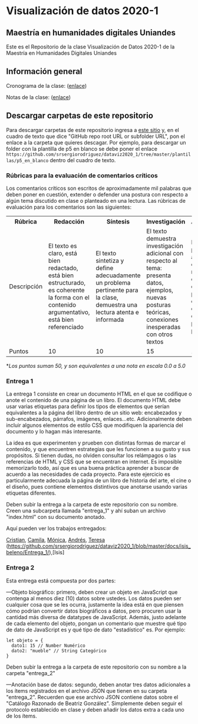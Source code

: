 # Visualización de datos 2020-1
## Maestría en humanidades digitales Uniandes

Este es el Repositorio de la clase Visualización de Datos 2020-1 de la Maestría en Humanidades Digitales Uniandes

## Información general

Cronograma de la clase: ([enlace](https://docs.google.com/spreadsheets/d/1DwswmpAYTe26Tsgoxev0eM73QhUNXzxUuQHZH8BhRUI/edit?usp=sharing))

Notas de la clase: ([enlace](https://docs.google.com/spreadsheets/d/1K_rnWf3lV4N5knn7pLpzE9ClJoxl-ljuVs3BCbWUAt0/edit?usp=sharing))

## Descargar carpetas de este repositorio

Para descargar carpetas de este repositorio ingresa a [este sitio](http://kinolien.github.io/gitzip/) y, en el cuadro de texto que dice "GitHub repo root URL or subfolder URL", pon el enlace a la carpeta que quieres descagar. Por ejemplo, para descargar un folder con la plantilla de p5 en blanco se debe poner el enlace `https://github.com/srsergiorodriguez/dataviz2020_1/tree/master/plantillas/p5_en_blanco` dentro del cuadro de texto.

### Rúbricas para la evaluación de comentarios críticos
Los comentarios críticos son escritos de aproximadamente mil palabras que deben poner en cuestión, extender o defender una postura con respecto a algún tema discutido en clase o planteado en una lectura. Las rúbricas de evaluación para los comentarios son las siguientes:

<table>
  <tr>
    <th>Rúbrica</th>
    <th>Redacción</th>
    <th>Síntesis</th>
    <th>Investigación</th>
    <th>Argumentación</th>
  </tr>
  <tr>
    <td>Descripción</td>
    <td>El texto es claro, está bien redactado, está bien estructurado, es coherente la forma con el contenido argumentativo, está bien referenciado</td>
    <td>El texto sintetiza y define adecuadamente un problema pertinente para la clase, demuestra una lectura atenta e informada</td>
    <td>El texto demuestra investigación adicional con respecto al tema: presenta datos, ejemplos, nuevas posturas teóricas, conexiones inesperadas con otros textos</td>
    <td>El texto presenta argumentos críticos de manera convincente, lo que permite poner en cuestión, extender, o defender una postura o un punto de vista</td>
  </tr>
  <tr>
    <td>Puntos</td>
    <td>10</td>
    <td>10</td>
    <td>15</td>
    <td>15</td>
  </tr>
</table>

*<i>Los puntos suman 50, y son equivalentes a una nota en escala 0.0 a 5.0</i>

### Entrega 1
La entrega 1 consiste en crear un documento HTML en el que se codifique o anote el contenido de una página de un libro.
El documento HTML debe usar varias etiquetas para definir los tipos de elementos que serían equivalentes a la página del libro dentro de un sitio web: encabezados y sub-encabezados, párrafos, imágenes, enlaces...etc. Adicionalmente deben incluir algunos elementos de estilo CSS que modifiquen la apariencia del documento y lo hagan más interesante.

La idea es que experimenten y prueben con distintas formas de marcar el contenido, y que encuentren estrategias que les funcionen a su gusto y sus propósitos. Si tienen dudas, no olviden consultar los relámpagos o las referencias de HTML y CSS que se encuentran en internet. Es imposible memorizarlo todo, así que es una buena práctica aprender a buscar de acuerdo a las necesidades de cada proyecto.
Para este ejercicio es particularmente adecuada la página de un libro de historia del arte, el cine o el diseño, pues contiene elementos distintivos que anotarse usando varias etiquetas diferentes.

Deben subir la entrega a la carpeta de este repositorio con su nombre. Creen una subcarpeta llamada "entrega_1" y ahí suban un archivo "index.html" con su documento anotado.

Aquí pueden ver los trabajos entregados:

[Cristian](https://srsergiorodriguez.github.io/dataviz2020_1/cristian_baquero/entrega_1/), [Camila](https://srsergiorodriguez.github.io/dataviz2020_1/camila_barajas/entrega_1/), [Mónica](https://srsergiorodriguez.github.io/dataviz2020_1/monica_ruiz/Entrega_1/), [Andrés](https://srsergiorodriguez.github.io/dataviz2020_1/andres_polania/entrega_1/), [Teresa](https://srsergiorodriguez.github.io/dataviz2020_1/teresa_loayza/entrega_1/)
(https://github.com/srsergiorodriguez/dataviz2020_1/blob/master/docs/isis_beleno/Entrega_1/),[Isis]

### Entrega 2
Esta entrega está compuesta por dos partes:

—Objeto biográfico: primero, deben crear un objeto en JavaScript que contenga al menos diez (10) datos sobre ustedes. Los datos pueden ser cualquier cosa que se les ocurra, justamente la idea está en que piensen cómo podrían convertir datos biográficos a datos, pero procuren usar la cantidad más diversa de datatypes de JavaScript. Además, justo adelante de cada elemento del objeto, pongan un comentario que muestre qué tipo de dato de JavaScript es y qué tipo de dato "estadístico" es. Por ejemplo:

```
let objeto = {
  dato1: 15 // Number Numérico
  dato2: "mueble" // String Categórico
}
```
Deben subir la entrega a la carpeta de este repositorio con su nombre a la carpeta "entrega_2"

—Anotación base de datos: segundo, deben anotar tres datos adicionales a los ítems registrados en el archivo JSON que tienen en su carpeta "entrega_2". Recuerden que ese archivo JSON contiene datos sobre el "Catálogo Razonado de Beatriz González". Simplemente deben seguir el protocolo establecido en clase y deben añadir los datos extra a cada uno de los ítems.






